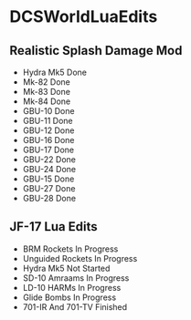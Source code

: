 # DCSWorldLuaEdits

## Realistic Splash Damage Mod
* Hydra Mk5 Done
* Mk-82 Done
* Mk-83 Done
* Mk-84 Done
* GBU-10 Done
* GBU-11 Done
* GBU-12 Done
* GBU-16 Done
* GBU-17 Done
* GBU-22 Done
* GBU-24 Done
* GBU-15 Done
* GBU-27 Done
* GBU-28 Done

## JF-17 Lua Edits
* BRM Rockets In Progress
* Unguided Rockets In Progress
* Hydra Mk5 Not Started
* SD-10 Amraams In Progress
* LD-10 HARMs In Progress
* Glide Bombs In Progress
* 701-IR And 701-TV Finished
